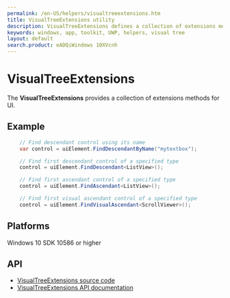 ```yaml
---
permalink: /en-US/helpers/visualtreeextensions.htm
title: VisualTreeExtensions utility
description: VisualTreeExtensions defines a collection of extensions methods for UI
keywords: windows, app, toolkit, UWP, helpers, visual tree
layout: default
search.product: eADQiWindows 10XVcnh
---
```


# VisualTreeExtensions

The **VisualTreeExtensions** provides a collection of extensions methods for UI.

## Example

```C#
	// Find descendant control using its name
	var control = uiElement.FindDescendantByName("mytextbox");

	// Find first descendant control of a specified type
	control = uiElement.FindDescendant<ListView>();

	// Find first ascendant control of a specified type
	control = uiElement.FindAscendant<ListView>();

	// Find first visual ascendant control of a specified type
	control = uiElement.FindVisualAscendant<ScrollViewer>();

```

## Platforms

Windows 10 SDK 10586 or higher

## API

* [VisualTreeExtensions source code](https://github.com/Microsoft/UWPCommunityToolkit/blob/master/Microsoft.Toolkit.Uwp.UI/Extensions/VisualTreeExtensions.cs)
* [VisualTreeExtensions API documentation]({{site.baseurl}}/api/Microsoft_Toolkit_Uwp_UI_VisualTreeExtensions.htm)

